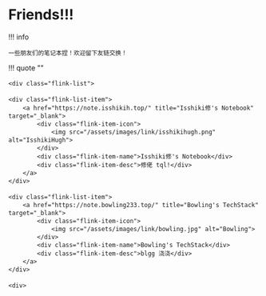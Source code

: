 # Friends!!!

!!! info

    一些朋友们的笔记本捏！欢迎留下友链交换！

!!! quote ""

    <div class="flink-list">

    <div class="flink-list-item">
        <a href="https://note.isshikih.top/" title="Isshiki修's Notebook" target="_blank">
            <div class="flink-item-icon">
                <img src="/assets/images/link/isshikihugh.png" alt="IsshikiHugh">
            </div>
            <div class="flink-item-name">Isshiki修's Notebook</div>
            <div class="flink-item-desc">修佬 tql!</div>
        </a>
    </div>

    <div class="flink-list-item">
        <a href="https://note.bowling233.top/" title="Bowling's TechStack" target="_blank">
            <div class="flink-item-icon">
                <img src="/assets/images/link/bowling.jpg" alt="Bowling">
            </div>
            <div class="flink-item-name">Bowling's TechStack</div>
            <div class="flink-item-desc">blgg 浇浇</div>
        </a>
    </div>

    <div>